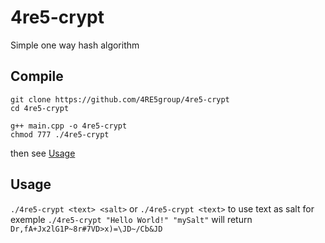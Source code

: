 # 4re5-crypt
Simple one way hash algorithm

## Compile
```
git clone https://github.com/4RE5group/4re5-crypt
cd 4re5-crypt

g++ main.cpp -o 4re5-crypt
chmod 777 ./4re5-crypt
```
then see [Usage](#Usage)


## Usage
`./4re5-crypt <text> <salt>`  or `./4re5-crypt <text>` to use text as salt 
for exemple `./4re5-crypt "Hello World!" "mySalt"` will return `Dr,fA+Jx2lG1P~8r#7VD>x)=\JD~/Cb&JD`
